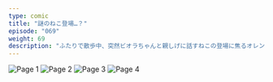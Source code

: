 ```yaml
---
type: comic
title: "謎のねこ登場…？"
episode: "069"
weight: 69
description: "ふたりで散歩中、突然ビオラちゃんと親しげに話すねこの登場に焦るオレンジ。彼は一体誰なの…？ 😭"
---
```


![Page 1](cut-1.jpg)
![Page 2](cut-2.jpg)
![Page 3](cut-3.jpg)
![Page 4](cut-4.jpg)
